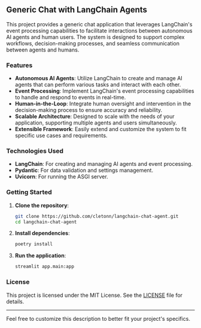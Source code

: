 ## Generic Chat with LangChain Agents

This project provides a generic chat application that leverages LangChain's event processing capabilities to facilitate interactions between autonomous AI agents and human users. The system is designed to support complex workflows, decision-making processes, and seamless communication between agents and humans.

### Features

- **Autonomous AI Agents**: Utilize LangChain to create and manage AI agents that can perform various tasks and interact with each other.
- **Event Processing**: Implement LangChain's event processing capabilities to handle and respond to events in real-time.
- **Human-in-the-Loop**: Integrate human oversight and intervention in the decision-making process to ensure accuracy and reliability.
- **Scalable Architecture**: Designed to scale with the needs of your application, supporting multiple agents and users simultaneously.
- **Extensible Framework**: Easily extend and customize the system to fit specific use cases and requirements.

### Technologies Used

- **LangChain**: For creating and managing AI agents and event processing.
- **Pydantic**: For data validation and settings management.
- **Uvicorn**: For running the ASGI server.

### Getting Started

1. **Clone the repository**:
    ```sh
    git clone https://github.com/cletonn/langchain-chat-agent.git
    cd langchain-chat-agent
    ```

2. **Install dependencies**:
    ```sh
    poetry install
    ```

3. **Run the application**:
    ```sh
    streamlit app.main:app
    ```

### License

This project is licensed under the MIT License. See the [LICENSE](LICENSE) file for details.

---

Feel free to customize this description to better fit your project's specifics.
